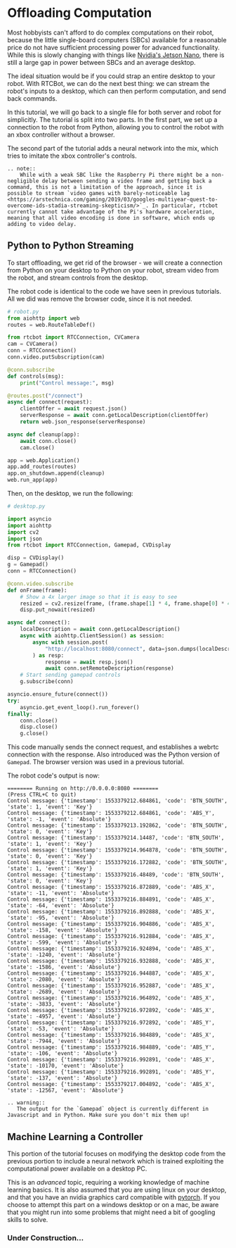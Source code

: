 # Offloading Computation

Most hobbyists can't afford to do complex computations on their robot, because the little single-board computers (SBCs) available for a reasonable price do not have sufficient processing power for advanced functionality. While this is slowly changing with things like [Nvidia's Jetson Nano](https://www.nvidia.com/en-us/autonomous-machines/embedded-systems/jetson-nano/), there is still a large gap in power between SBCs
and an average desktop.

The ideal situation would be if you could strap an entire desktop to your robot. With RTCBot, we can do the next best thing: we can stream the robot's inputs to a desktop, which can then perform computation, and send back commands.

In this tutorial, we will go back to a single file for both server and robot for simplicitly. The tutorial is split into two parts. In the first part, we set up a connection to the robot from Python, allowing you to control the robot with an xbox controller without a browser.

The second part of the tutorial adds a neural network into the mix, which tries to imitate the xbox controller's controls.

```eval_rst
.. note::
    While with a weak SBC like the Raspberry Pi there might be a non-negligible delay between sending a video frame and getting back a command, this is not a limitation of the approach, since it is possible to stream `video games with barely-noticeable lag <https://arstechnica.com/gaming/2019/03/googles-multiyear-quest-to-overcome-ids-stadia-streaming-skepticism/>`_. In particular, rtcbot currently cannot take advantage of the Pi's hardware acceleration, meaning that all video encoding is done in software, which ends up adding to video delay.
```

## Python to Python Streaming

To start offloading, we get rid of the browser - we will create a connection from Python on your desktop
to Python on your robot, stream video from the robot, and stream controls from the desktop.

The robot code is identical to the code we have seen in previous tutorials. All we did was remove the browser code, since it is not needed.

```python
# robot.py
from aiohttp import web
routes = web.RouteTableDef()

from rtcbot import RTCConnection, CVCamera
cam = CVCamera()
conn = RTCConnection()
conn.video.putSubscription(cam)

@conn.subscribe
def controls(msg):
    print("Control message:", msg)

@routes.post("/connect")
async def connect(request):
    clientOffer = await request.json()
    serverResponse = await conn.getLocalDescription(clientOffer)
    return web.json_response(serverResponse)

async def cleanup(app):
    await conn.close()
    cam.close()

app = web.Application()
app.add_routes(routes)
app.on_shutdown.append(cleanup)
web.run_app(app)
```

Then, on the desktop, we run the following:

```python
# desktop.py

import asyncio
import aiohttp
import cv2
import json
from rtcbot import RTCConnection, Gamepad, CVDisplay

disp = CVDisplay()
g = Gamepad()
conn = RTCConnection()

@conn.video.subscribe
def onFrame(frame):
    # Show a 4x larger image so that it is easy to see
    resized = cv2.resize(frame, (frame.shape[1] * 4, frame.shape[0] * 4))
    disp.put_nowait(resized)

async def connect():
    localDescription = await conn.getLocalDescription()
    async with aiohttp.ClientSession() as session:
        async with session.post(
            "http://localhost:8080/connect", data=json.dumps(localDescription)
        ) as resp:
            response = await resp.json()
            await conn.setRemoteDescription(response)
    # Start sending gamepad controls
    g.subscribe(conn)

asyncio.ensure_future(connect())
try:
    asyncio.get_event_loop().run_forever()
finally:
    conn.close()
    disp.close()
    g.close()
```

This code manually sends the connect request, and establishes a webrtc connection with the response.
Also introduced was the Python version of `Gamepad`. The browser version was used in a previous tutorial.

The robot code's output is now:

```
======== Running on http://0.0.0.0:8080 ========
(Press CTRL+C to quit)
Control message: {'timestamp': 1553379212.684861, 'code': 'BTN_SOUTH', 'state': 1, 'event': 'Key'}
Control message: {'timestamp': 1553379212.684861, 'code': 'ABS_Y', 'state': -1, 'event': 'Absolute'}
Control message: {'timestamp': 1553379213.192862, 'code': 'BTN_SOUTH', 'state': 0, 'event': 'Key'}
Control message: {'timestamp': 1553379214.14487, 'code': 'BTN_SOUTH', 'state': 1, 'event': 'Key'}
Control message: {'timestamp': 1553379214.964878, 'code': 'BTN_SOUTH', 'state': 0, 'event': 'Key'}
Control message: {'timestamp': 1553379216.172882, 'code': 'BTN_SOUTH', 'state': 1, 'event': 'Key'}
Control message: {'timestamp': 1553379216.48489, 'code': 'BTN_SOUTH', 'state': 0, 'event': 'Key'}
Control message: {'timestamp': 1553379216.872889, 'code': 'ABS_X', 'state': -11, 'event': 'Absolute'}
Control message: {'timestamp': 1553379216.884891, 'code': 'ABS_X', 'state': -64, 'event': 'Absolute'}
Control message: {'timestamp': 1553379216.892888, 'code': 'ABS_X', 'state': -95, 'event': 'Absolute'}
Control message: {'timestamp': 1553379216.904886, 'code': 'ABS_X', 'state': -158, 'event': 'Absolute'}
Control message: {'timestamp': 1553379216.912884, 'code': 'ABS_X', 'state': -599, 'event': 'Absolute'}
Control message: {'timestamp': 1553379216.924894, 'code': 'ABS_X', 'state': -1240, 'event': 'Absolute'}
Control message: {'timestamp': 1553379216.932888, 'code': 'ABS_X', 'state': -1586, 'event': 'Absolute'}
Control message: {'timestamp': 1553379216.944887, 'code': 'ABS_X', 'state': -2080, 'event': 'Absolute'}
Control message: {'timestamp': 1553379216.952887, 'code': 'ABS_X', 'state': -2689, 'event': 'Absolute'}
Control message: {'timestamp': 1553379216.964892, 'code': 'ABS_X', 'state': -3833, 'event': 'Absolute'}
Control message: {'timestamp': 1553379216.972892, 'code': 'ABS_X', 'state': -4957, 'event': 'Absolute'}
Control message: {'timestamp': 1553379216.972892, 'code': 'ABS_Y', 'state': -53, 'event': 'Absolute'}
Control message: {'timestamp': 1553379216.984889, 'code': 'ABS_X', 'state': -7944, 'event': 'Absolute'}
Control message: {'timestamp': 1553379216.984889, 'code': 'ABS_Y', 'state': -106, 'event': 'Absolute'}
Control message: {'timestamp': 1553379216.992891, 'code': 'ABS_X', 'state': -10170, 'event': 'Absolute'}
Control message: {'timestamp': 1553379216.992891, 'code': 'ABS_Y', 'state': -137, 'event': 'Absolute'}
Control message: {'timestamp': 1553379217.004892, 'code': 'ABS_X', 'state': -12567, 'event': 'Absolute'}
```

```eval_rst
.. warning::
   The output for the `Gamepad` object is currently different in Javascript and in Python. Make sure you don't mix them up!
```

## Machine Learning a Controller

This portion of the tutorial focuses on modifying the desktop code from the previous portion to include
a neural network which is trained exploiting the computational power available on a desktop PC.

This is an _advanced_ topic, requiring a working knowledge of machine learning basics. It is also assumed
that you are using linux on your desktop, and that you have an nvidia graphics card compatible with [pytorch](https://pytorch.org). If you choose to attempt this part on a windows desktop or on a mac, be aware that you might run into some problems that might need a bit of googling skills to solve.

### Under Construction...
